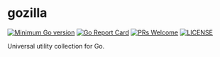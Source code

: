 # gozilla
[![Minimum Go version](https://img.shields.io/badge/go-1.17.0+-9cf.svg)](#go-version-requirements)
[![Go Report Card](https://goreportcard.com/badge/github.com/cryptowilliam/goutil)](https://goreportcard.com/report/github.com/cryptowilliam/goutil)
[![PRs Welcome](https://img.shields.io/badge/PRs-welcome-brightgreen.svg)](https://github.com/cryptowilliam/goutil/pulls)
[![LICENSE](https://img.shields.io/badge/license-MIT-blue.svg)](LICENSE)

Universal utility collection for Go.


